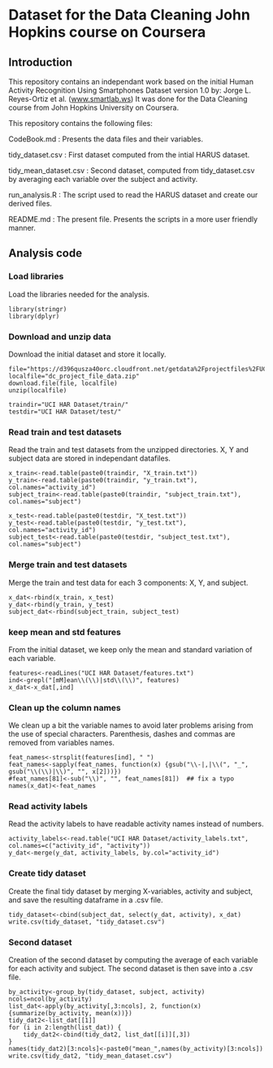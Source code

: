 # Dataset for the Data Cleaning John Hopkins course on Coursera

## Introduction
This repository contains an independant work based on the initial Human Activity Recognition Using Smartphones Dataset version 1.0 by:
Jorge L. Reyes-Ortiz et al. (www.smartlab.ws)
It was done for the Data Cleaning course from John Hopkins University on Coursera.

This repository contains the following files:

CodeBook.md : Presents the data files and their variables.

tidy_dataset.csv : First dataset computed from the intial HARUS dataset.

tidy_mean_dataset.csv : Second dataset, computed from tidy_dataset.csv by averaging each variable over the subject and activity.

run_analysis.R : The script used to read the HARUS dataset and create our derived files.

README.md : The present file. Presents the scripts in a more user friendly manner.


## Analysis code
### Load libraries
Load the libraries needed for the analysis.
```{r}
library(stringr)
library(dplyr)
```

### Download and unzip data
Download the initial dataset and store it locally.

```{r}
file="https://d396qusza40orc.cloudfront.net/getdata%2Fprojectfiles%2FUCI%20HAR%20Dataset.zip"
localfile="dc_project_file_data.zip"
download.file(file, localfile)
unzip(localfile)

traindir="UCI HAR Dataset/train/"
testdir="UCI HAR Dataset/test/"
```

### Read train and test datasets
Read the train and test datasets from the unzipped directories.
X, Y and subject data are stored in independant datafiles.
```{r}
x_train<-read.table(paste0(traindir, "X_train.txt"))
y_train<-read.table(paste0(traindir, "y_train.txt"), col.names="activity_id")
subject_train<-read.table(paste0(traindir, "subject_train.txt"), col.names="subject")

x_test<-read.table(paste0(testdir, "X_test.txt"))
y_test<-read.table(paste0(testdir, "y_test.txt"), col.names="activity_id")
subject_test<-read.table(paste0(testdir, "subject_test.txt"), col.names="subject")
```

### Merge train and test datasets
Merge the train and test data for each 3 components: X, Y, and subject.
```{r}
x_dat<-rbind(x_train, x_test)
y_dat<-rbind(y_train, y_test)
subject_dat<-rbind(subject_train, subject_test)
```

### keep mean and std features
From the initial dataset, we keep only the mean and standard variation of each variable. 

```{r}
features<-readLines("UCI HAR Dataset/features.txt")
ind<-grepl("[mM]ean\\(\\)|std\\(\\)", features)
x_dat<-x_dat[,ind]
```

### Clean up the column names
We clean up a bit the variable names to avoid later problems arising from the use of special characters. 
Parenthesis, dashes and commas are removed from variables names.
```{r}
feat_names<-strsplit(features[ind], " ")
feat_names<-sapply(feat_names, function(x) {gsub("\\-|,|\\(", "_", gsub("\\(\\)|\\)", "", x[2]))})
#feat_names[81]<-sub("\\)", "", feat_names[81])  ## fix a typo
names(x_dat)<-feat_names
```

### Read activity labels
Read the activity labels to have readable activity names instead of numbers.
```{r}
activity_labels<-read.table("UCI HAR Dataset/activity_labels.txt", col.names=c("activity_id", "activity"))
y_dat<-merge(y_dat, activity_labels, by.col="activity_id")
```

### Create tidy dataset
Create the final tidy dataset by merging X-variables, activity and subject, and save the resulting dataframe in a .csv file.
```{r}
tidy_dataset<-cbind(subject_dat, select(y_dat, activity), x_dat)
write.csv(tidy_dataset, "tidy_dataset.csv")
```

### Second dataset
Creation of the second dataset by computing the average of each variable for each activity and subject.
The second dataset is then save into a .csv file.
```{r}
by_activity<-group_by(tidy_dataset, subject, activity)
ncols=ncol(by_activity)
list_dat<-apply(by_activity[,3:ncols], 2, function(x) {summarize(by_activity, mean(x))})
tidy_dat2<-list_dat[[1]]
for (i in 2:length(list_dat)) {
    tidy_dat2<-cbind(tidy_dat2, list_dat[[i]][,3])
}
names(tidy_dat2)[3:ncols]<-paste0("mean_",names(by_activity)[3:ncols])
write.csv(tidy_dat2, "tidy_mean_dataset.csv")
```
